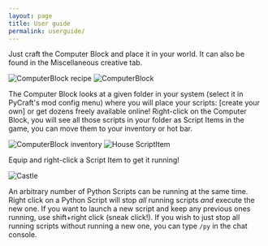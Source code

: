 ```yaml
---
layout: page
title: User guide
permalink: userguide/
---
```


Just craft the Computer Block and place it in your world. It can also be found in the Miscellaneous creative tab.

![ComputerBlock recipe](/testtt/images/recipe.png)
![ComputerBlock](/testtt/images/computerblock.png)

The Computer Block looks at a given folder in your system (select it in PyCraft's mod config menu) where you will place your scripts: [create your own] or get dozens freely available online! Right-click on the Computer Block, you will see all those scripts in your folder as Script Items in the game, you can move them to your inventory or hot bar.

![ComputerBlock inventory](/testtt/images/computer_inventory.png)
![House ScriptItem](/testtt/images/scriptItem_house.png)

Equip and right-click a Script Item to get it running!

![Castle](/testtt/images/castle.png)

An arbitrary number of Python Scripts can be running at the same time. Right click on a Python Script will stop *all* running scripts *and* execute the new one. If you want to launch a new script and keep any previous ones running, use shift+right click (sneak click!). If you wish to just stop all running scripts without running a new one, you can type `/py` in the chat console.

